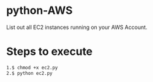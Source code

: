 # python-AWS
List out all EC2 instances running on your AWS Account.

# Steps to execute
```sh
1.$ chmod +x ec2.py
2.$ python ec2.py
```
